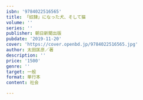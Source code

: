 ```yaml
---
isbn: '9784022516565'
title: 「奴隷」になった犬、そして猫
volume: ''
series: ''
publisher: 朝日新聞出版
pubdate: '2019-11-20'
cover: 'https://cover.openbd.jp/9784022516565.jpg'
author: 太田匡彦／著
description: ''
price: '1500'
genre: ''
target: 一般
format: 単行本
content: 社会

---
```

